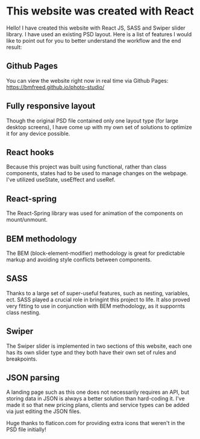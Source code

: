 # This website was created with React

Hello! I have created this website with React JS, SASS and Swiper slider library. I have used an existing PSD layout.
Here is a list of features I would like to point out for you to better understand the workflow and the end result:

## Github Pages

You can view the website right now in real time via Github Pages: https://bmfreed.github.io/photo-studio/

## Fully responsive layout

Though the original PSD file contained only one layout type (for large desktop screens), I have come up with my own set of solutions to optimize it for any device possible.

## React hooks

Because this project was built using functional, rather than class components, states had to be used to manage changes on the webpage. I've utilized useState, useEffect and useRef.

## React-spring

The React-Spring library was used for animation of the components on mount/unmount.

## BEM methodology

The BEM (block-element-modifier) methodology is great for predictable markup and avoiding style conflicts between components.

## SASS

Thanks to a large set of super-useful features, such as nesting, variables, ect. SASS played a crucial role in bringint this project to life. It also proved very fitting to use in conjunction with BEM methodology, as it suppornts class nesting.

## Swiper

The Swiper slider is implemented in two sections of this website, each one has its own slider type and they both have their own set of rules and breakpoints.

## JSON parsing

A landing page such as this one does not necessarily requires an API, but storing data in JSON is always a better solution than hard-coding it. I've made it so that new pricing plans, clients and service types can be added via just editing the JSON files.

Huge thanks to flaticon.com for providing extra icons that weren't in the PSD file initially!
